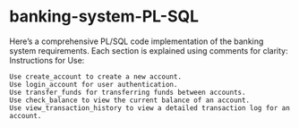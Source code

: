 # banking-system-PL-SQL
Here’s a comprehensive PL/SQL code implementation of the banking system requirements. Each section is explained using comments for clarity:
Instructions for Use:

    Use create_account to create a new account.
    Use login_account for user authentication.
    Use transfer_funds for transferring funds between accounts.
    Use check_balance to view the current balance of an account.
    Use view_transaction_history to view a detailed transaction log for an account.

